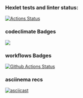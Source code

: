 ### Hexlet tests and linter status:
[![Actions Status](https://github.com/Legzandra/python-project-lvl1/workflows/hexlet-check/badge.svg)](https://github.com/Legzandra/python-project-lvl1/actions)

### codeclimate Badges
<a href="https://codeclimate.com/github/codeclimate/codeclimate/maintainability"><img src="https://api.codeclimate.com/v1/badges/a99a88d28ad37a79dbf6/maintainability" /></a>

### workflows Badges
[![Github Actions Status](https://github.com/Legzandra/python-project-lvl1/workflows/make-lint/badge.svg)](https://github.com/Legzandra/python-project-lvl1/actions)

### asciinema recs
[![asciicast](https://asciinema.org/a/P3Vud8QNTxAr0ejHXo75SJnVi.svg)](https://asciinema.org/a/P3Vud8QNTxAr0ejHXo75SJnVi)